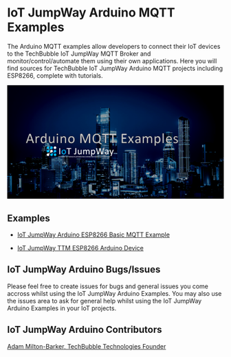 # IoT JumpWay Arduino MQTT Examples
The Arduino MQTT examples allow developers to connect their IoT devices to the TechBubble IoT JumpWay MQTT Broker and monitor/control/automate them using their own applications. Here you will find sources for TechBubble IoT JumpWay Arduino MQTT projects including ESP8266, complete with tutorials.

![IoT JumpWay TTM Device](Images/main/banner.png)

## Examples

- [IoT JumpWay Arduino ESP8266 Basic MQTT Example](https://github.com/TechBubbleTechnologies/IoT-JumpWay-Arduino-Examples/tree/master/ESP8266/Basic-MQTT "IoT JumpWay Arduino ESP8266 Basic MQTT Example")

- [IoT JumpWay TTM ESP8266 Arduino Device](https://github.com/TechBubbleTechnologies/IoT-JumpWay-Arduino-Examples/tree/master/ESP8266/TTM "IoT JumpWay TTM ESP8266 Arduino Device")

## IoT JumpWay Arduino Bugs/Issues

Please feel free to create issues for bugs and general issues you come accross whilst using the IoT JumpWay Arduino Examples. You may also use the issues area to ask for general help whilst using the IoT JumpWay Arduino Examples in your IoT projects.

## IoT JumpWay Arduino Contributors

[Adam Milton-Barker, TechBubble Technologies Founder](https://github.com/AdamMiltonBarker "Adam Milton-Barker, TechBubble Technologies Founder")